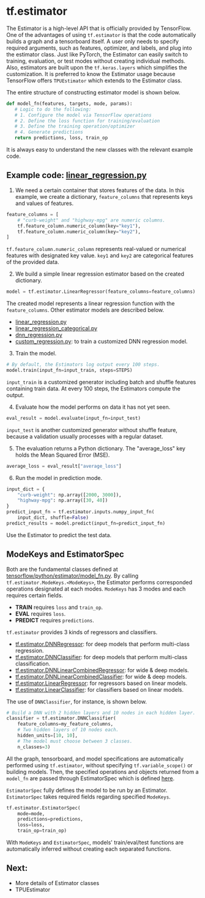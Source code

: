 # tf.estimator
The Estimator is a high-level API that is officially provided by TensorFlow. One of the advantages of using `tf.estimator` is that the code automatically builds a graph and a tensorboard itself. A user only needs to specify required arguments, such as features, optimizer, and labels, and plug into the estimator class. 
Just like PyTorch, the Estimator can easily switch to training, evaluation, or test modes without creating individual methods. 
Also, estimators are built upon the `tf.keras.layers` which simplifies the customization.
It is preferred to know the Estimator usage because TensorFlow offers `TPUEstimator` which extends to the Estimator class.

The entire structure of constructing estimator model is shown below.

```py
def model_fn(features, targets, mode, params):
   # Logic to do the following:
   # 1. Configure the model via TensorFlow operations
   # 2. Define the loss function for training/evaluation
   # 3. Define the training operation/optimizer
   # 4. Generate predictions
   return predictions, loss, train_op
```

It is always easy to understand the new classes with the relevant example code.


## Example code: [linear_regression.py](https://github.com/tensorflow/tensorflow/blob/r1.11/tensorflow/examples/get_started/regression/linear_regression.py)

1. We need a certain container that stores features of the data. In this example, we create a dictionary, `feature_columns` that represents keys and values of features.

```py
feature_columns = [
	# "curb-weight" and "highway-mpg" are numeric columns.
	tf.feature_column.numeric_column(key="key1"),
	tf.feature_column.numeric_column(key="key2"),
]
```

`tf.feature_column.numeric_column` represents real-valued or numerical features with designated key value.  `key1` and `key2` are categorical features of the provided data.

2. We build a simple linear regression estimator based on the created dictionary.

```py
model = tf.estimator.LinearRegressor(feature_columns=feature_columns)
```

The created model represents a linear regression function with the `feature_columns`.
Other estimator models are described below.

* [linear_regression.py](https://www.github.com/tensorflow/tensorflow/blob/r1.11/tensorflow/examples/get_started/regression/linear_regression.py)
* [linear_regression_categorical.py](https://www.github.com/tensorflow/tensorflow/blob/r1.11/tensorflow/examples/get_started/regression/linear_regression_categorical.py)
* [dnn_regression.py](https://www.github.com/tensorflow/tensorflow/blob/r1.11/tensorflow/examples/get_started/regression/dnn_regression.py)
* [custom_regression.py](https://www.github.com/tensorflow/tensorflow/blob/r1.11/tensorflow/examples/get_started/regression/custom_regression.py): to train a customized DNN regression model.

3. Train the model.

```py
# By default, the Estimators log output every 100 steps.
model.train(input_fn=input_train, steps=STEPS)
```

`input_train` is a customized generator including batch and shuffle features containing train data. At every 100 steps, the Estimators compute the output.

4. Evaluate how the model performs on data it has not yet seen.

```py
eval_result = model.evaluate(input_fn=input_test)
```

`input_test` is another customized generator without shuffle feature, because a validation usually processes with a regular dataset.

5. The evaluation returns a Python dictionary. The "average_loss" key holds the Mean Squared Error (MSE).

```py
average_loss = eval_result["average_loss"]
```

6. Run the model in prediction mode.

```py
input_dict = {
	"curb-weight": np.array([2000, 3000]),
	"highway-mpg": np.array([30, 40])
}
predict_input_fn = tf.estimator.inputs.numpy_input_fn(
	input_dict, shuffle=False)
predict_results = model.predict(input_fn=predict_input_fn)
```

Use the Estimator to predict the test data.


## ModeKeys and EstimatorSpec
Both are the fundamental classes defined at  [tensorflow/python/estimator/model_fn.py](https://www.github.com/tensorflow/tensorflow/blob/r1.11/tensorflow/python/estimator/model_fn.py). By calling `tf.estimator.ModeKeys.<ModeKeys>`, the Estimator performs corresponded operations designated at each modes. `ModeKeys` has 3 modes and each requires certain fields.

* **TRAIN** requires `loss` and `train_op`.
* **EVAL** requires `loss`.
* **PREDICT** requires `predictions`.

`tf.estimator` provides 3 kinds of regressors and classifiers.
* [tf.estimator.DNNRegressor](https://www.tensorflow.org/api_docs/python/tf/estimator/DNNRegressor): for deep models that perform multi-class regression.
* [tf.estimator.DNNClassifier](https://www.tensorflow.org/api_docs/python/tf/estimator/DNNClassifier): for deep models that perform multi-class classification.
* [tf.estimator.DNNLinearCombinedRegressor](https://www.tensorflow.org/api_docs/python/tf/estimator/DNNLinearCombinedRegressor): for wide & deep models.
* [tf.estimator.DNNLinearCombinedClassifier](https://www.tensorflow.org/api_docs/python/tf/estimator/DNNLinearCombinedClassifier): for wide & deep models.
* [tf.estimator.LinearRegressor](https://www.tensorflow.org/api_docs/python/tf/estimator/LinearRegressor): for regressors based on linear models.
* [tf.estimator.LinearClassifier](https://www.tensorflow.org/api_docs/python/tf/estimator/LinearClassifier): for classifiers based on linear models.

The use of `DNNClassifier`, for instance, is shown below.

```py
# Build a DNN with 2 hidden layers and 10 nodes in each hidden layer.
classifier = tf.estimator.DNNClassifier(
	feature_columns=my_feature_columns,
	# Two hidden layers of 10 nodes each.
	hidden_units=[10, 10],
	# The model must choose between 3 classes.
	n_classes=3)
```

All the graph, tensorboard, and model specifications are automatically performed using `tf.estimator`, without specifying `tf.variable_scope()` or building models. Then, the specified operations and objects returned from a `model_fn` are passed through EstimatorSpec which is defined [here](https://github.com/tensorflow/tensorflow/blob/r1.11/tensorflow/python/estimator/model_fn.py#L67). 

`EstimatorSpec` fully defines the model to be run by an Estimator. `EstimatorSpec` takes required fields regarding specified `ModeKeys`.

```py
tf.estimator.EstimatorSpec(
	mode=mode,
	predictions=predictions,
	loss=loss,
	train_op=train_op)
```

With `ModeKeys` and `EstimatorSpec`, models' train/eval/test functions are automatically inferred without creating each separated functions. 

## Next:
* More details of Estimator classes
* TPUEstimator
